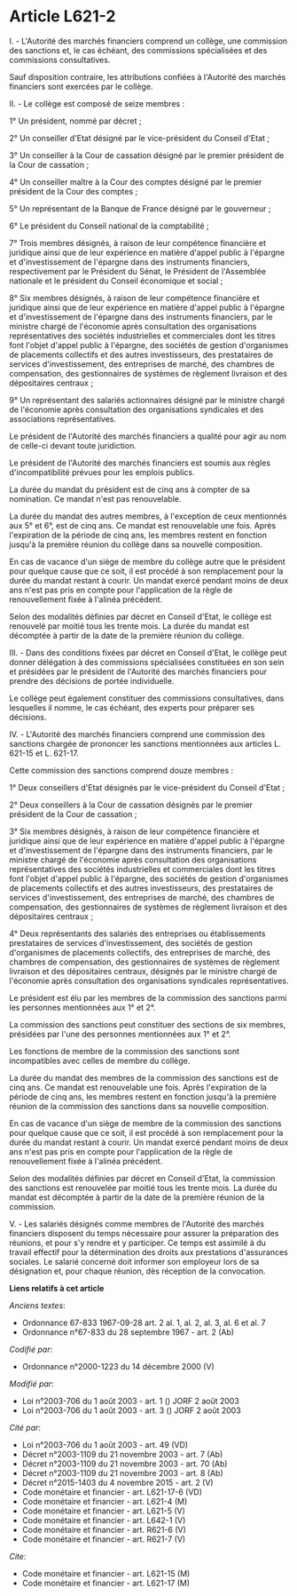 # Article L621-2

I. - L'Autorité des marchés financiers comprend un collège, une commission des sanctions et, le cas échéant, des commissions
spécialisées et des commissions consultatives.

Sauf disposition contraire, les attributions confiées à l'Autorité des marchés financiers sont exercées par le collège.

II. - Le collège est composé de seize membres :

1° Un président, nommé par décret ;

2° Un conseiller d'Etat désigné par le vice-président du Conseil d'Etat ;

3° Un conseiller à la Cour de cassation désigné par le premier président de la Cour de cassation ;

4° Un conseiller maître à la Cour des comptes désigné par le premier président de la Cour des comptes ;

5° Un représentant de la Banque de France désigné par le gouverneur ;

6° Le président du Conseil national de la comptabilité ;

7° Trois membres désignés, à raison de leur compétence financière et juridique ainsi que de leur expérience en matière
d'appel public à l'épargne et d'investissement de l'épargne dans des instruments financiers, respectivement par le Président
du Sénat, le Président de l'Assemblée nationale et le président du Conseil économique et social ;

8° Six membres désignés, à raison de leur compétence financière et juridique ainsi que de leur expérience en matière d'appel
public à l'épargne et d'investissement de l'épargne dans des instruments financiers, par le ministre chargé de l'économie
après consultation des organisations représentatives des sociétés industrielles et commerciales dont les titres font l'objet
d'appel public à l'épargne, des sociétés de gestion d'organismes de placements collectifs et des autres investisseurs, des
prestataires de services d'investissement, des entreprises de marché, des chambres de compensation, des gestionnaires de
systèmes de règlement livraison et des dépositaires centraux ;

9° Un représentant des salariés actionnaires désigné par le ministre chargé de l'économie après consultation des
organisations syndicales et des associations représentatives.

Le président de l'Autorité des marchés financiers a qualité pour agir au nom de celle-ci devant toute juridiction.

Le président de l'Autorité des marchés financiers est soumis aux règles d'incompatibilité prévues pour les emplois publics.

La durée du mandat du président est de cinq ans à compter de sa nomination. Ce mandat n'est pas renouvelable.

La durée du mandat des autres membres, à l'exception de ceux mentionnés aux 5° et 6°, est de cinq ans. Ce mandat est
renouvelable une fois. Après l'expiration de la période de cinq ans, les membres restent en fonction jusqu'à la première
réunion du collège dans sa nouvelle composition.

En cas de vacance d'un siège de membre du collège autre que le président pour quelque cause que ce soit, il est procédé à son
remplacement pour la durée du mandat restant à courir. Un mandat exercé pendant moins de deux ans n'est pas pris en compte
pour l'application de la règle de renouvellement fixée à l'alinéa précédent.

Selon des modalités définies par décret en Conseil d'Etat, le collège est renouvelé par moitié tous les trente mois. La durée
du mandat est décomptée à partir de la date de la première réunion du collège.

III. - Dans des conditions fixées par décret en Conseil d'Etat, le collège peut donner délégation à des commissions
spécialisées constituées en son sein et présidées par le président de l'Autorité des marchés financiers pour prendre des
décisions de portée individuelle.

Le collège peut également constituer des commissions consultatives, dans lesquelles il nomme, le cas échéant, des experts
pour préparer ses décisions.

IV. - L'Autorité des marchés financiers comprend une commission des sanctions chargée de prononcer les sanctions mentionnées
aux articles L. 621-15 et L. 621-17.

Cette commission des sanctions comprend douze membres :

1° Deux conseillers d'Etat désignés par le vice-président du Conseil d'Etat ;

2° Deux conseillers à la Cour de cassation désignés par le premier président de la Cour de cassation ;

3° Six membres désignés, à raison de leur compétence financière et juridique ainsi que de leur expérience en matière d'appel
public à l'épargne et d'investissement de l'épargne dans des instruments financiers, par le ministre chargé de l'économie
après consultation des organisations représentatives des sociétés industrielles et commerciales dont les titres font l'objet
d'appel public à l'épargne, des sociétés de gestion d'organismes de placements collectifs et des autres investisseurs, des
prestataires de services d'investissement, des entreprises de marché, des chambres de compensation, des gestionnaires de
systèmes de règlement livraison et des dépositaires centraux ;

4° Deux représentants des salariés des entreprises ou établissements prestataires de services d'investissement, des sociétés
de gestion d'organismes de placements collectifs, des entreprises de marché, des chambres de compensation, des gestionnaires
de systèmes de règlement livraison et des dépositaires centraux, désignés par le ministre chargé de l'économie après
consultation des organisations syndicales représentatives.

Le président est élu par les membres de la commission des sanctions parmi les personnes mentionnées aux 1° et 2°.

La commission des sanctions peut constituer des sections de six membres, présidées par l'une des personnes mentionnées aux 1°
et 2°.

Les fonctions de membre de la commission des sanctions sont incompatibles avec celles de membre du collège.

La durée du mandat des membres de la commission des sanctions est de cinq ans. Ce mandat est renouvelable une fois. Après
l'expiration de la période de cinq ans, les membres restent en fonction jusqu'à la première réunion de la commission des
sanctions dans sa nouvelle composition.

En cas de vacance d'un siège de membre de la commission des sanctions pour quelque cause que ce soit, il est procédé à son
remplacement pour la durée du mandat restant à courir. Un mandat exercé pendant moins de deux ans n'est pas pris en compte
pour l'application de la règle de renouvellement fixée à l'alinéa précédent.

Selon des modalités définies par décret en Conseil d'Etat, la commission des sanctions est renouvelée par moitié tous les
trente mois. La durée du mandat est décomptée à partir de la date de la première réunion de la commission.

V. - Les salariés désignés comme membres de l'Autorité des marchés financiers disposent du temps nécessaire pour assurer la
préparation des réunions, et pour s'y rendre et y participer. Ce temps est assimilé à du travail effectif pour la
détermination des droits aux prestations d'assurances sociales. Le salarié concerné doit informer son employeur lors de sa
désignation et, pour chaque réunion, dès réception de la convocation.

**Liens relatifs à cet article**

_Anciens textes_:

  - Ordonnance 67-833 1967-09-28 art. 2 al. 1, al. 2, al. 3, al. 6 et al. 7
  - Ordonnance n°67-833 du 28 septembre 1967 - art. 2 (Ab)

_Codifié par_:

  - Ordonnance n°2000-1223 du 14 décembre 2000 (V)

_Modifié par_:

  - Loi n°2003-706 du 1 août 2003 - art. 1 () JORF 2 août 2003
  - Loi n°2003-706 du 1 août 2003 - art. 3 () JORF 2 août 2003

_Cité par_:

  - Loi n°2003-706 du 1 août 2003 - art. 49 (VD)
  - Décret n°2003-1109 du 21 novembre 2003 - art. 7 (Ab)
  - Décret n°2003-1109 du 21 novembre 2003 - art. 70 (Ab)
  - Décret n°2003-1109 du 21 novembre 2003 - art. 8 (Ab)
  - Décret n°2015-1403 du 4 novembre 2015 - art. 2 (V)
  - Code monétaire et financier - art. L621-17-6 (VD)
  - Code monétaire et financier - art. L621-4 (M)
  - Code monétaire et financier - art. L621-5 (V)
  - Code monétaire et financier - art. L642-1 (V)
  - Code monétaire et financier - art. R621-6 (V)
  - Code monétaire et financier - art. R621-7 (V)

_Cite_:

  - Code monétaire et financier - art. L621-15 (M)
  - Code monétaire et financier - art. L621-17 (M)
